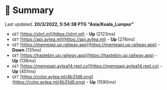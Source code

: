 # 📖 Summary
Last updated: **20/3/2022, 5:54:38 PTG "Asia/Kuala_Lumpur"**

- `GET` [https://shrt.ml](https://shrt.ml) - **Up** (2123ms)
- `GET` [https://api.aytea.ml](https://api.aytea.ml) - **Up** (276ms)
- `GET` [https://memeapi.up.railway.app](https://memeapi.up.railway.app) - **Down** (131ms)
- `GET` [https://hastebin.up.railway.app](https://hastebin.up.railway.app) - **Up** (138ms)
- `GET` [https://memeapi.aytea14.repl.co](https://memeapi.aytea14.repl.co) - **Up** (451ms)
- `GET` [https://color.aytea.ml/4b31d6.png](https://color.aytea.ml/4b31d6.png) - **Up** (1590ms)
